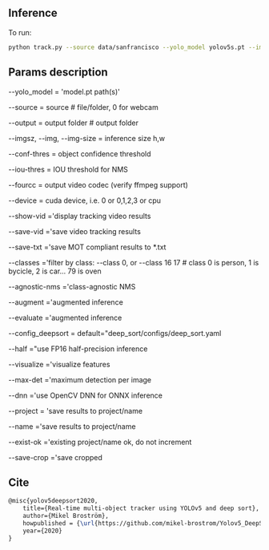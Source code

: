 ## Inference
To run:
``` bash
python track.py --source data/sanfrancisco --yolo_model yolov5s.pt --img 640  --classes 2 3 5 7 --agnostic-nms --save-vid --conf-thres 0.25 --save-crop --show-vid
```

## Params description
--yolo_model = 'model.pt path(s)'

--source = source  # file/folder, 0 for webcam

--output = output folder  # output folder

--imgsz, --img, --img-size = inference size h,w

--conf-thres = object confidence threshold

--iou-thres = IOU threshold for NMS

--fourcc = output video codec (verify ffmpeg support)

--device = cuda device, i.e. 0 or 0,1,2,3 or cpu

--show-vid ='display tracking video results

--save-vid ='save video tracking results

--save-txt ='save MOT compliant results to *.txt

--classes ='filter by class: --class 0, or --class 16 17 # class 0 is person, 1 is bycicle, 2 is car... 79 is oven

--agnostic-nms ='class-agnostic NMS

--augment ='augmented inference

--evaluate ='augmented inference

--config_deepsort = default="deep_sort/configs/deep_sort.yaml

--half ="use FP16 half-precision inference

--visualize ='visualize features

--max-det  ='maximum detection per image

--dnn ='use OpenCV DNN for ONNX inference

--project = 'save results to project/name

--name ='save results to project/name

--exist-ok ='existing project/name ok, do not increment

--save-crop ='save cropped


## Cite


```latex
@misc{yolov5deepsort2020,
    title={Real-time multi-object tracker using YOLOv5 and deep sort},
    author={Mikel Broström},
    howpublished = {\url{https://github.com/mikel-brostrom/Yolov5_DeepSort_Pytorch}},
    year={2020}
}
```
